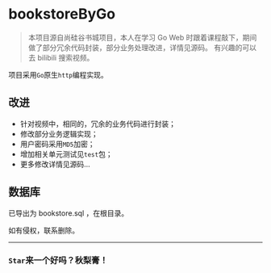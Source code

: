 # bookstoreByGo

> 本项目源自尚硅谷书城项目，本人在学习 Go Web 时跟着课程敲下，期间做了部分冗余代码封装，部分业务处理改进，详情见源码。
>有兴趣的可以去 bilibili 搜索视频。

项目采用`Go`原生`http`编程实现。

## 改进
 - 针对视频中，相同的，冗余的业务代码进行封装；
 - 修改部分业务逻辑实现；
 - 用户密码采用`MD5`加密；
 - 增加相关单元测试见`test`包；
 - 更多修改详情见源码...

## 数据库
已导出为 bookstore.sql ，在根目录。 

如有侵权，联系删除。

---

### `Star`来一个好吗？秋梨膏！